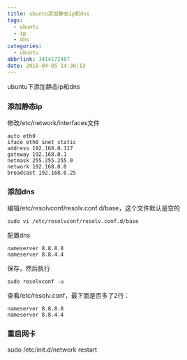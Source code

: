 ```yaml
---
title: ubuntu添加静态ip和dns
tags:
  - ubuntu
  - ip
  - dns
categories:
  - ubuntu
abbrlink: 3414172487
date: 2018-04-05 14:36:13
---
```

ubuntu下添加静态ip和dns
<!-- more -->
### 添加静态ip

修改/etc/network/interfaces文件
``` 
auto eth0 
iface eth0 inet static 
address 192.168.0.117 
gateway 192.168.0.1 
netmask 255.255.255.0 
network 192.168.0.0 
broadcast 192.168.0.25
```
### 添加dns
编辑/etc/resolvconf/resolv.conf.d/base，这个文件默认是空的
``` 
sudo vi /etc/resolvconf/resolv.conf.d/base
```
配置dns
```
nameserver 8.8.8.8 
nameserver 8.8.4.4
``` 
保存，然后执行
``` 
sudo resolvconf -u 
```
查看/etc/resolv.conf，最下面是否多了2行： 
```
nameserver 8.8.8.8 
nameserver 8.8.4.4
```

### 重启网卡
sudo /etc/init.d/network restart